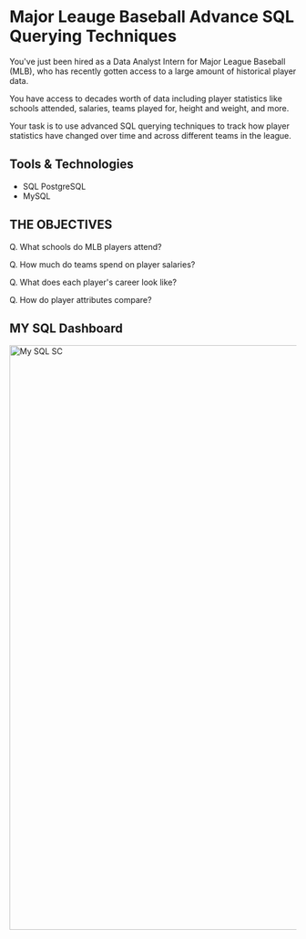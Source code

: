 # Major Leauge Baseball Advance SQL Querying Techniques

You've just been hired as a Data Analyst Intern for Major League Baseball (MLB), who has recently gotten access to a large amount of historical player data.

You have access to decades worth of data including player statistics like schools attended, salaries, teams played for, height and weight, and more.

Your task is to use advanced SQL querying techniques to track how player statistics have changed over time and across different teams in the league.



## Tools & Technologies
- SQL PostgreSQL
-  MySQL

## THE OBJECTIVES
Q. What schools do MLB players attend?
 
Q. How much do teams spend on player salaries?

Q. What does each player's career look like?
 
Q. How do player attributes compare? 

## MY SQL Dashboard
<img width="1919" height="1025" alt="My SQL SC" src="https://github.com/user-attachments/assets/8a2a8b6c-c98d-4d54-b96a-b3fb957ed44d" />







